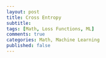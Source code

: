 ```yaml
---
layout: post
title: Cross Entropy
subtitle: 
tags: [Math, Loss Functions, ML]
comments: true
categories: Math, Machine Learning
published: false
---
```


